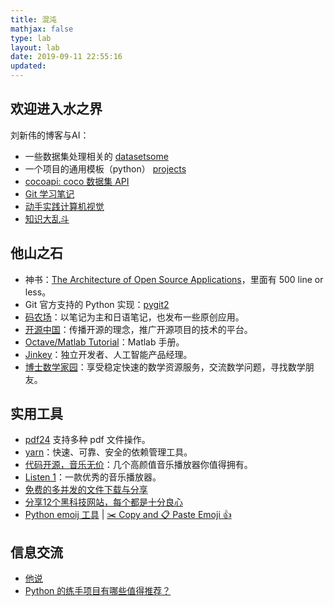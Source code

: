 ```yaml
---
title: 混沌
mathjax: false
type: lab
layout: lab
date: 2019-09-11 22:55:16
updated: 
---
```

<!-- slide -->
## 欢迎进入水之界

刘新伟的博客与AI：

- 一些数据集处理相关的 [datasetsome](https://dataloaderx.github.io/datasetsome/)
- 一个项目的通用模板（python） [projects](https://xinetzone.github.io/projects/)
- [cocoapi: coco 数据集 API](https://xinering.github.io/cocoapi/)
- [Git 学习笔记](https://xinetzone.github.io/GitStudying/)
- [动手实践计算机视觉](https://xinetzone.github.io/cv-actions/)
- [知识大乱斗](https://xinetzone.github.io/anysome/)
<!-- slide -->
## 他山之石

- 神书：[The Architecture of Open Source Applications](http://aosabook.org/en/index.html)，里面有 500 line or less。
- Git 官方支持的 Python 实现：[pygit2](https://www.pygit2.org/)
- [码农场](http://www.hankcs.com/)：以笔记为主和日语笔记，也发布一些原创应用。
- [开源中国](https://www.oschina.net/)：传播开源的理念，推广开源项目的技术的平台。
- [Octave/Matlab Tutorial](https://www.cnblogs.com/leezx/p/5635056.html)：Matlab 手册。
- [Jinkey](https://jinkey.ai/)：独立开发者、人工智能产品经理。
- [博士数学家园](http://www.math.org.cn/)：享受稳定快速的数学资源服务，交流数学问题，寻找数学朋友。
<!-- slide -->
## 实用工具

- [pdf24](https://tools.pdf24.org/zh/merge-pdf) 支持多种 pdf 文件操作。
- [yarn](https://yarn.bootcss.com/)：快速、可靠、安全的依赖管理工具。
- [代码开源，音乐无价](https://zhuanlan.zhihu.com/p/67444311)：几个高颜值音乐播放器你值得拥有。
- [Listen 1](http://listen1.github.io/listen1/)：一款优秀的音乐播放器。
- [免费的多并发的文件下载与分享](https://xdown.org/index.htm)
- [分享12个黑科技网站，每个都是十分良心](https://zhuanlan.zhihu.com/p/45586387)
- [Python emoij 工具](https://pypi.org/project/emoji/) | [✂️ Copy and 📋 Paste Emoji 👍](http://getemoji.com/) 

<!-- slide -->
## 信息交流

- [他说](/lab/他说.html)
- [Python 的练手项目有哪些值得推荐？](https://www.zhihu.com/question/29372574)
